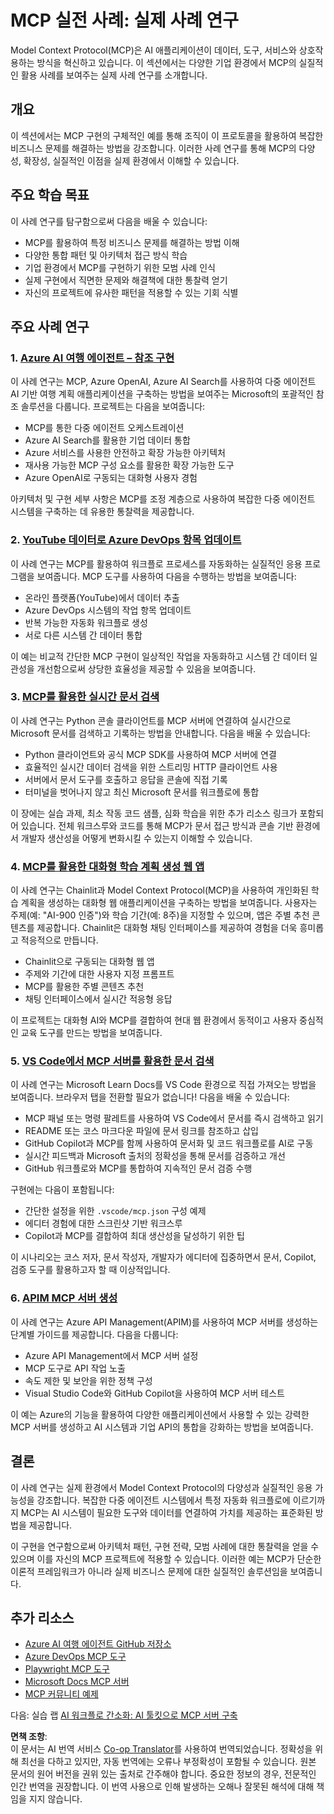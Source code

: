 <!--
CO_OP_TRANSLATOR_METADATA:
{
  "original_hash": "18f070888eb7266c0733fca698cb095e",
  "translation_date": "2025-07-22T07:59:58+00:00",
  "source_file": "09-CaseStudy/README.md",
  "language_code": "ko"
}
-->
# MCP 실전 사례: 실제 사례 연구

Model Context Protocol(MCP)은 AI 애플리케이션이 데이터, 도구, 서비스와 상호작용하는 방식을 혁신하고 있습니다. 이 섹션에서는 다양한 기업 환경에서 MCP의 실질적인 활용 사례를 보여주는 실제 사례 연구를 소개합니다.

## 개요

이 섹션에서는 MCP 구현의 구체적인 예를 통해 조직이 이 프로토콜을 활용하여 복잡한 비즈니스 문제를 해결하는 방법을 강조합니다. 이러한 사례 연구를 통해 MCP의 다양성, 확장성, 실질적인 이점을 실제 환경에서 이해할 수 있습니다.

## 주요 학습 목표

이 사례 연구를 탐구함으로써 다음을 배울 수 있습니다:

- MCP를 활용하여 특정 비즈니스 문제를 해결하는 방법 이해
- 다양한 통합 패턴 및 아키텍처 접근 방식 학습
- 기업 환경에서 MCP를 구현하기 위한 모범 사례 인식
- 실제 구현에서 직면한 문제와 해결책에 대한 통찰력 얻기
- 자신의 프로젝트에 유사한 패턴을 적용할 수 있는 기회 식별

## 주요 사례 연구

### 1. [Azure AI 여행 에이전트 – 참조 구현](./travelagentsample.md)

이 사례 연구는 MCP, Azure OpenAI, Azure AI Search를 사용하여 다중 에이전트 AI 기반 여행 계획 애플리케이션을 구축하는 방법을 보여주는 Microsoft의 포괄적인 참조 솔루션을 다룹니다. 프로젝트는 다음을 보여줍니다:

- MCP를 통한 다중 에이전트 오케스트레이션
- Azure AI Search를 활용한 기업 데이터 통합
- Azure 서비스를 사용한 안전하고 확장 가능한 아키텍처
- 재사용 가능한 MCP 구성 요소를 활용한 확장 가능한 도구
- Azure OpenAI로 구동되는 대화형 사용자 경험

아키텍처 및 구현 세부 사항은 MCP를 조정 계층으로 사용하여 복잡한 다중 에이전트 시스템을 구축하는 데 유용한 통찰력을 제공합니다.

### 2. [YouTube 데이터로 Azure DevOps 항목 업데이트](./UpdateADOItemsFromYT.md)

이 사례 연구는 MCP를 활용하여 워크플로 프로세스를 자동화하는 실질적인 응용 프로그램을 보여줍니다. MCP 도구를 사용하여 다음을 수행하는 방법을 보여줍니다:

- 온라인 플랫폼(YouTube)에서 데이터 추출
- Azure DevOps 시스템의 작업 항목 업데이트
- 반복 가능한 자동화 워크플로 생성
- 서로 다른 시스템 간 데이터 통합

이 예는 비교적 간단한 MCP 구현이 일상적인 작업을 자동화하고 시스템 간 데이터 일관성을 개선함으로써 상당한 효율성을 제공할 수 있음을 보여줍니다.

### 3. [MCP를 활용한 실시간 문서 검색](./docs-mcp/README.md)

이 사례 연구는 Python 콘솔 클라이언트를 MCP 서버에 연결하여 실시간으로 Microsoft 문서를 검색하고 기록하는 방법을 안내합니다. 다음을 배울 수 있습니다:

- Python 클라이언트와 공식 MCP SDK를 사용하여 MCP 서버에 연결
- 효율적인 실시간 데이터 검색을 위한 스트리밍 HTTP 클라이언트 사용
- 서버에서 문서 도구를 호출하고 응답을 콘솔에 직접 기록
- 터미널을 벗어나지 않고 최신 Microsoft 문서를 워크플로에 통합

이 장에는 실습 과제, 최소 작동 코드 샘플, 심화 학습을 위한 추가 리소스 링크가 포함되어 있습니다. 전체 워크스루와 코드를 통해 MCP가 문서 접근 방식과 콘솔 기반 환경에서 개발자 생산성을 어떻게 변화시킬 수 있는지 이해할 수 있습니다.

### 4. [MCP를 활용한 대화형 학습 계획 생성 웹 앱](./docs-mcp/README.md)

이 사례 연구는 Chainlit과 Model Context Protocol(MCP)을 사용하여 개인화된 학습 계획을 생성하는 대화형 웹 애플리케이션을 구축하는 방법을 보여줍니다. 사용자는 주제(예: "AI-900 인증")와 학습 기간(예: 8주)을 지정할 수 있으며, 앱은 주별 추천 콘텐츠를 제공합니다. Chainlit은 대화형 채팅 인터페이스를 제공하여 경험을 더욱 흥미롭고 적응적으로 만듭니다.

- Chainlit으로 구동되는 대화형 웹 앱
- 주제와 기간에 대한 사용자 지정 프롬프트
- MCP를 활용한 주별 콘텐츠 추천
- 채팅 인터페이스에서 실시간 적응형 응답

이 프로젝트는 대화형 AI와 MCP를 결합하여 현대 웹 환경에서 동적이고 사용자 중심적인 교육 도구를 만드는 방법을 보여줍니다.

### 5. [VS Code에서 MCP 서버를 활용한 문서 검색](./docs-mcp/README.md)

이 사례 연구는 Microsoft Learn Docs를 VS Code 환경으로 직접 가져오는 방법을 보여줍니다. 브라우저 탭을 전환할 필요가 없습니다! 다음을 배울 수 있습니다:

- MCP 패널 또는 명령 팔레트를 사용하여 VS Code에서 문서를 즉시 검색하고 읽기
- README 또는 코스 마크다운 파일에 문서 링크를 참조하고 삽입
- GitHub Copilot과 MCP를 함께 사용하여 문서화 및 코드 워크플로를 AI로 구동
- 실시간 피드백과 Microsoft 출처의 정확성을 통해 문서를 검증하고 개선
- GitHub 워크플로와 MCP를 통합하여 지속적인 문서 검증 수행

구현에는 다음이 포함됩니다:

- 간단한 설정을 위한 `.vscode/mcp.json` 구성 예제
- 에디터 경험에 대한 스크린샷 기반 워크스루
- Copilot과 MCP를 결합하여 최대 생산성을 달성하기 위한 팁

이 시나리오는 코스 저자, 문서 작성자, 개발자가 에디터에 집중하면서 문서, Copilot, 검증 도구를 활용하고자 할 때 이상적입니다.

### 6. [APIM MCP 서버 생성](./apimsample.md)

이 사례 연구는 Azure API Management(APIM)를 사용하여 MCP 서버를 생성하는 단계별 가이드를 제공합니다. 다음을 다룹니다:

- Azure API Management에서 MCP 서버 설정
- MCP 도구로 API 작업 노출
- 속도 제한 및 보안을 위한 정책 구성
- Visual Studio Code와 GitHub Copilot을 사용하여 MCP 서버 테스트

이 예는 Azure의 기능을 활용하여 다양한 애플리케이션에서 사용할 수 있는 강력한 MCP 서버를 생성하고 AI 시스템과 기업 API의 통합을 강화하는 방법을 보여줍니다.

## 결론

이 사례 연구는 실제 환경에서 Model Context Protocol의 다양성과 실질적인 응용 가능성을 강조합니다. 복잡한 다중 에이전트 시스템에서 특정 자동화 워크플로에 이르기까지 MCP는 AI 시스템이 필요한 도구와 데이터를 연결하여 가치를 제공하는 표준화된 방법을 제공합니다.

이 구현을 연구함으로써 아키텍처 패턴, 구현 전략, 모범 사례에 대한 통찰력을 얻을 수 있으며 이를 자신의 MCP 프로젝트에 적용할 수 있습니다. 이러한 예는 MCP가 단순한 이론적 프레임워크가 아니라 실제 비즈니스 문제에 대한 실질적인 솔루션임을 보여줍니다.

## 추가 리소스

- [Azure AI 여행 에이전트 GitHub 저장소](https://github.com/Azure-Samples/azure-ai-travel-agents)
- [Azure DevOps MCP 도구](https://github.com/microsoft/azure-devops-mcp)
- [Playwright MCP 도구](https://github.com/microsoft/playwright-mcp)
- [Microsoft Docs MCP 서버](https://github.com/MicrosoftDocs/mcp)
- [MCP 커뮤니티 예제](https://github.com/microsoft/mcp)

다음: 실습 랩 [AI 워크플로 간소화: AI 툴킷으로 MCP 서버 구축](../10-StreamliningAIWorkflowsBuildingAnMCPServerWithAIToolkit/README.md)

**면책 조항**:  
이 문서는 AI 번역 서비스 [Co-op Translator](https://github.com/Azure/co-op-translator)를 사용하여 번역되었습니다. 정확성을 위해 최선을 다하고 있지만, 자동 번역에는 오류나 부정확성이 포함될 수 있습니다. 원본 문서의 원어 버전을 권위 있는 출처로 간주해야 합니다. 중요한 정보의 경우, 전문적인 인간 번역을 권장합니다. 이 번역 사용으로 인해 발생하는 오해나 잘못된 해석에 대해 책임을 지지 않습니다.